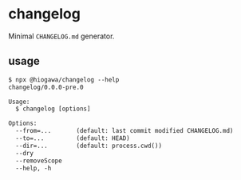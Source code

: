 # changelog

Minimal `CHANGELOG.md` generator.

## usage

<!--
%template-input-start:help%

```txt
$ npx @hiogawa/changelog --help
{%shell node ./bin/cli.js --help %}
```

%template-input-end:help%
-->

<!-- %template-output-start:help% -->

```txt
$ npx @hiogawa/changelog --help
changelog/0.0.0-pre.0

Usage:
  $ changelog [options]

Options:
  --from=...       (default: last commit modified CHANGELOG.md)
  --to=...         (default: HEAD)
  --dir=...        (default: process.cwd())
  --dry
  --removeScope
  --help, -h
```

<!-- %template-output-end:help% -->
